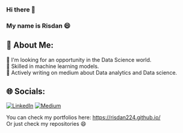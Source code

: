 ### Hi there 👋
### My name is Risdan 😄

## 🤔 About Me:<br>
🔭 I'm looking for an opportunity in the Data Science world.<br>
🌱 Skilled in machine learning models. <br>
💬 Actively writing on medium about Data analytics and Data science.

## 🌐 Socials:
[![LinkedIn](https://img.shields.io/badge/LinkedIn-%230077B5.svg?logo=linkedin&logoColor=white)](https://www.linkedin.com/in/risdan-kristori-02023211b/) [![Medium](https://img.shields.io/badge/Medium-12100E?logo=medium&logoColor=white)]([https://medium.com/@ksvmuralidhar](https://medium.com/@risdan.kristori)) 

You can check my portfolios here: https://risdan224.github.io/ <br>
Or just check my repositories 😄
<!--
**Risdan224/Risdan224** is a ✨ _special_ ✨ repository because its `README.md` (this file) appears on your GitHub profile.

Here are some ideas to get you started:

- 🔭 I’m currently working on ...
- 🌱 I’m currently learning ...
- 👯 I’m looking to collaborate on ...
- 🤔 I’m looking for help with ...
- 💬 Ask me about ...
- 📫 How to reach me: ...
- 😄 Pronouns: ...
- ⚡ Fun fact: ...
-->
